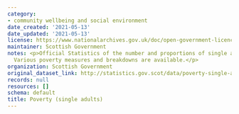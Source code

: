 ```yaml
---
category:
- community wellbeing and social environment
date_created: '2021-05-13'
date_updated: '2021-05-13'
license: https://www.nationalarchives.gov.uk/doc/open-government-licence/version/3/
maintainer: Scottish Government
notes: <p>Official Statistics of the number and proportions of single adults in poverty.
  Various poverty measures and breakdowns are available.</p>
organization: Scottish Government
original_dataset_link: http://statistics.gov.scot/data/poverty-single-adults
records: null
resources: []
schema: default
title: Poverty (single adults)
---
```

